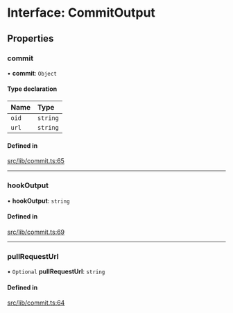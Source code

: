 # Interface: CommitOutput

## Properties

### commit

• **commit**: `Object`

#### Type declaration

| Name | Type |
| :------ | :------ |
| `oid` | `string` |
| `url` | `string` |

#### Defined in

[src/lib/commit.ts:65](https://github.com/huggingface/huggingface.js/blob/main/packages/hub/src/lib/commit.ts#L65)

___

### hookOutput

• **hookOutput**: `string`

#### Defined in

[src/lib/commit.ts:69](https://github.com/huggingface/huggingface.js/blob/main/packages/hub/src/lib/commit.ts#L69)

___

### pullRequestUrl

• `Optional` **pullRequestUrl**: `string`

#### Defined in

[src/lib/commit.ts:64](https://github.com/huggingface/huggingface.js/blob/main/packages/hub/src/lib/commit.ts#L64)
